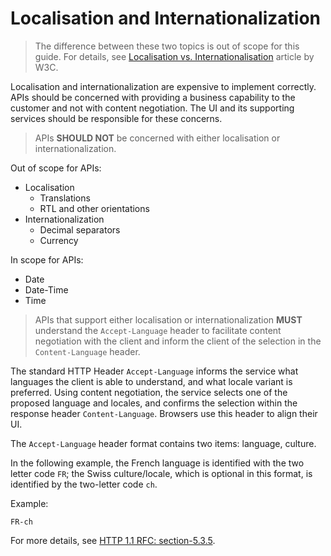 # Localisation and Internationalization

> The difference between these two topics is out of scope for this
> guide. For details, see [Localisation
> vs. Internationalisation](https://www.w3.org/International/questions/qa-i18n)
> article by W3C.

Localisation and internationalization are expensive to implement
correctly. APIs should be concerned with providing a business capability
to the customer and not with content negotiation. The UI and its
supporting services should be responsible for these concerns.

> APIs **SHOULD NOT** be concerned with either localisation or
> internationalization.

Out of scope for APIs:

-   Localisation
    -   Translations
    -   RTL and other orientations
-   Internationalization
    -   Decimal separators
    -   Currency

In scope for APIs:

-   Date
-   Date-Time
-   Time

> APIs that support either localisation or internationalization **MUST**
> understand the `Accept-Language` header to facilitate content
> negotiation with the client and inform the client of the selection in
> the `Content-Language` header.

The standard HTTP Header `Accept-Language` informs the service what
languages the client is able to understand, and what locale variant is
preferred. Using content negotiation, the service selects one of the
proposed language and locales, and confirms the selection within the
response header `Content-Language`. Browsers use this header to align
their UI.

The `Accept-Language` header format contains two items: language,
culture.

In the following example, the French language is identified with the two
letter code `FR`; the Swiss culture/locale, which is optional in this
format, is identified by the two-letter code `ch`.

Example:

``` notoggle
FR-ch
```

For more details, see [HTTP 1.1 RFC:
section-5.3.5](https://tools.ietf.org/html/rfc7231#section-5.3.5).
